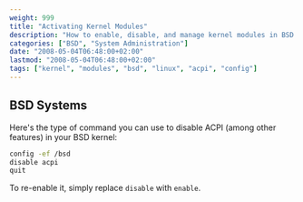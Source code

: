 ```yaml
---
weight: 999
title: "Activating Kernel Modules"
description: "How to enable, disable, and manage kernel modules in BSD and Linux systems"
categories: ["BSD", "System Administration"]
date: "2008-05-04T06:48:00+02:00"
lastmod: "2008-05-04T06:48:00+02:00"
tags: ["kernel", "modules", "bsd", "linux", "acpi", "config"]
---
```


## BSD Systems

Here's the type of command you can use to disable ACPI (among other features) in your BSD kernel:

```bash
config -ef /bsd
disable acpi
quit
```

To re-enable it, simply replace `disable` with `enable`.
